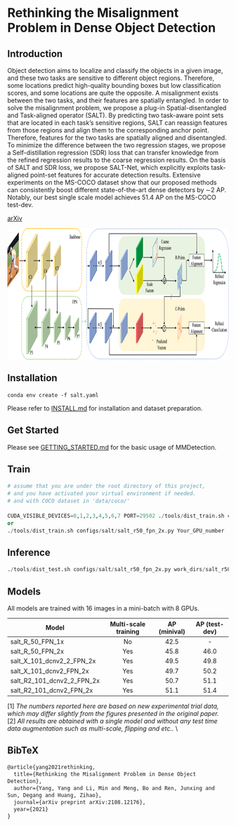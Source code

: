 # Rethinking the Misalignment Problem in Dense Object Detection

## Introduction


Object detection aims to localize and classify the objects in a given image, and these two tasks are sensitive to different object regions. Therefore, some locations predict high-quality bounding boxes but low classification scores, and some locations are quite the opposite. A misalignment exists between the two tasks, and their features are spatially entangled. In order to solve the misalignment problem, we propose a plug-in Spatial-disentangled and Task-aligned operator (SALT). By predicting two task-aware point sets that are located in each task’s sensitive regions, SALT can reassign features from those regions and align them to the corresponding anchor point. Therefore, features for the two tasks are spatially aligned and disentangled. To minimize the difference between the two regression stages, we propose a Self-distillation regression (SDR) loss that can transfer knowledge from the refined regression results to the coarse regression results. On the basis of SALT and SDR loss, we propose SALT-Net, which explicitly exploits task-aligned point-set features for accurate detection results. Extensive experiments on the MS-COCO dataset show that our proposed methods can consistently boost different  state-of-the-art dense detectors by ∼2 AP. Notably, our best single scale model achieves 51.4 AP on the MS-COCO test-dev.

[arXiv](https://arxiv.org/abs/2108.12176)

<img src="network.png" width="1000" height="300" align="middle"/>


## Installation
```
conda env create -f salt.yaml
```

Please refer to [INSTALL.md](https://github.com/open-mmlab/mmdetection) for installation and dataset preparation.

## Get Started

Please see [GETTING_STARTED.md](docs/get_started.md) for the basic usage of MMDetection.

## Train

```python
# assume that you are under the root directory of this project,
# and you have activated your virtual environment if needed.
# and with COCO dataset in 'data/coco/'

CUDA_VISIBLE_DEVICES=0,1,2,3,4,5,6,7 PORT=29502 ./tools/dist_train.sh configs/salt/salt_r50_fpn_2x.py 8
or
./tools/dist_train.sh configs/salt/salt_r50_fpn_2x.py Your_GPU_number
```

## Inference

```python
./tools/dist_test.sh configs/salt/salt_r50_fpn_2x.py work_dirs/salt_r50_fpn_2x/epoch_24.pth 8 --eval bbox
```

## Models

All models are trained with 16 images in a mini-batch with 8 GPUs.

Model | Multi-scale training | AP (minival) | AP (test-dev) 
--- |:---:|:---:|:---:
salt_R_50_FPN_1x              | No  | 42.5 | - 
salt_R_50_FPN_2x              | Yes | 45.8 | 46.0
salt_X_101_dcnv2_2_FPN_2x       | Yes | 49.5 | 49.8 
salt_X_101_dcnv2_FPN_2x       | Yes | 49.7 | 50.2
salt_R2_101_dcnv2_2_FPN_2x      | Yes | 50.7 | 51.1 
salt_R2_101_dcnv2_FPN_2x      | Yes | 51.1 | 51.4 

[1] *The numbers reported here are based on new experimental trial data, which may differ slightly from the figures presented in the original paper.* \
[2] *All results are obtained with a single model and without any test time data augmentation such as multi-scale, flipping and etc..* \

## BibTeX

```
@article{yang2021rethinking,
  title={Rethinking the Misalignment Problem in Dense Object Detection},
  author={Yang, Yang and Li, Min and Meng, Bo and Ren, Junxing and Sun, Degang and Huang, Zihao},
  journal={arXiv preprint arXiv:2108.12176},
  year={2021}
}
```


